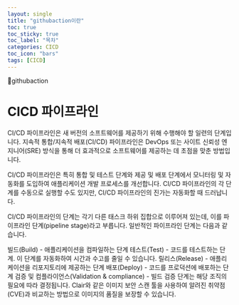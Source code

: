 ```yaml
---
layout: single
title: "githubaction이란"
toc: true
toc_sticky: true
toc_label: "목차"
categories: CICD
toc_icon: "bars"
tags: [CICD]
---
```


📘githubaction

# CICD 파이프라인

CI/CD 파이프라인은 새 버전의 소프트웨어를 제공하기 위해 수행해야 할 일련의 단계입니다. 지속적 통합/지속적 배포(CI/CD) 파이프라인은 DevOps 또는 사이트 신뢰성 엔지니어(SRE) 방식을 통해 더 효과적으로 소프트웨어를 제공하는 데 초점을 맞춘 방법입니다.

CI/CD 파이프라인은 특히 통합 및 테스트 단계와 제공 및 배포 단계에서 모니터링 및 자동화를 도입하여 애플리케이션 개발 프로세스를 개선합니다. CI/CD 파이프라인의 각 단계를 수동으로 실행할 수도 있지만, CI/CD 파이프라인의 진가는 자동화할 때 드러납니다.


CI/CD 파이프라인의 단계는 각기 다른 태스크 하위 집합으로 이루어져 있는데, 이를 파이프라인 단계(pipeline stage)라고 부릅니다. 일반적인 파이프라인 단계는 다음과 같습니다.

빌드(Build) - 애플리케이션을 컴파일하는 단계
테스트(Test) - 코드를 테스트하는 단계. 이 단계를 자동화하여 시간과 수고를 줄일 수 있습니다.
릴리스(Release) - 애플리케이션을 리포지토리에 제공하는 단계
배포(Deploy) - 코드를 프로덕션에 배포하는 단계
검증 및 컴플라이언스(Validation & compliance) - 빌드 검증 단계는 해당 조직의 필요에 따라 결정됩니다. Clair와 같은 이미지 보안 스캔 툴을 사용하여 알려진 취약점(CVE)과 비교하는 방법으로 이미지의 품질을 보장할 수 있습니다.